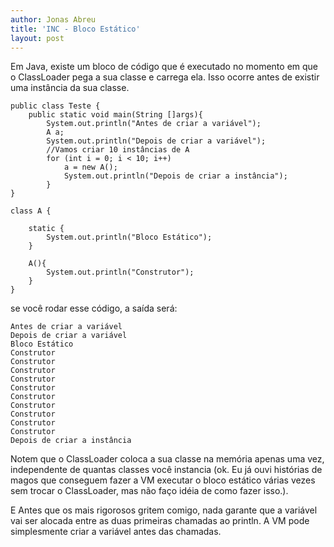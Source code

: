 ```yaml
---
author: Jonas Abreu
title: 'INC - Bloco Estático'
layout: post
---
```

Em Java, existe um bloco de código que é executado no momento em que o ClassLoader pega a sua classe e carrega ela. Isso ocorre antes de existir uma instância da sua classe.

    
	public class Teste {
		public static void main(String []args){
			System.out.println("Antes de criar a variável");
			A a;
			System.out.println("Depois de criar a variável");
			//Vamos criar 10 instâncias de A
			for (int i = 0; i < 10; i++)
				a = new A();
				System.out.println("Depois de criar a instância");
			}
	}
	
	class A {
    
		static {
			System.out.println("Bloco Estático");
		}

		A(){
			System.out.println("Construtor");
		}
	}
    
se você rodar esse código, a saída será:

	Antes de criar a variável
	Depois de criar a variável
	Bloco Estático
	Construtor
	Construtor
	Construtor
	Construtor
	Construtor
	Construtor
	Construtor
	Construtor
	Construtor
	Construtor
	Depois de criar a instância
        
Notem que o ClassLoader coloca a sua classe na memória apenas uma vez, independente de quantas classes você instancia (ok. Eu já ouvi histórias de magos que conseguem fazer a VM executar o bloco estático várias vezes sem trocar o ClassLoader, mas não faço idéia de como fazer isso.).
    
    
E Antes que os mais rigorosos gritem comigo, nada garante que a variável vai ser alocada entre as duas primeiras chamadas ao println. A VM pode simplesmente criar a variável antes das chamadas.

